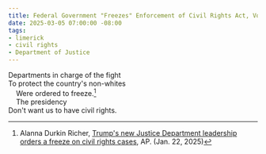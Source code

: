 ```yaml
---
title: Federal Government "Freezes" Enforcement of Civil Rights Act, Voting Rights Act, and ADA
date: 2025-03-05 07:00:00 -08:00
tags:
- limerick
- civil rights
- Department of Justice
---
```


Departments in charge of the fight\
To protect the country's non-whites\
&nbsp;&nbsp;&nbsp;&nbsp;Were ordered to freeze.[^msnbc]\
&nbsp;&nbsp;&nbsp;&nbsp;The presidency\
Don't want us to have civil rights.

[^msnbc]: Alanna Durkin Richer, [Trump's new Justice Department leadership orders a freeze on civil rights cases](https://www.msn.com/en-my/news/politics/trump-s-new-justice-department-leadership-orders-a-freeze-on-civil-rights-cases/ar-AA1xHgMi), AP. (Jan. 22, 2025)
